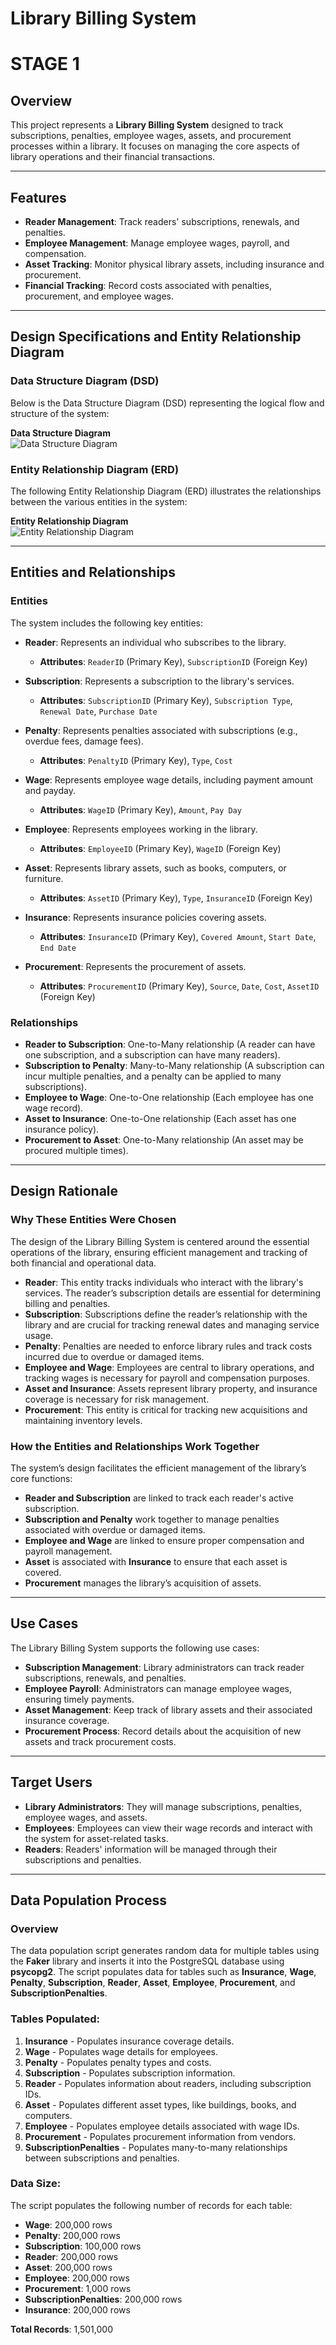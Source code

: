 




# Library Billing System

# STAGE 1

## Overview
This project represents a **Library Billing System** designed to track subscriptions, penalties, employee wages, assets, and procurement processes within a library. It focuses on managing the core aspects of library operations and their financial transactions.

---

## Features
- **Reader Management**: Track readers' subscriptions, renewals, and penalties.
- **Employee Management**: Manage employee wages, payroll, and compensation.
- **Asset Tracking**: Monitor physical library assets, including insurance and procurement.
- **Financial Tracking**: Record costs associated with penalties, procurement, and employee wages.

---

## Design Specifications and Entity Relationship Diagram

### Data Structure Diagram (DSD)
Below is the Data Structure Diagram (DSD) representing the logical flow and structure of the system:

**Data Structure Diagram**  
![Data Structure Diagram](Stage1/DSD.jpeg)

### Entity Relationship Diagram (ERD)
The following Entity Relationship Diagram (ERD) illustrates the relationships between the various entities in the system:

**Entity Relationship Diagram**  
![Entity Relationship Diagram](Stage1/ERD.jpeg)

---

## Entities and Relationships

### Entities
The system includes the following key entities:

- **Reader**: Represents an individual who subscribes to the library.
  - **Attributes**: `ReaderID` (Primary Key), `SubscriptionID` (Foreign Key)
  
- **Subscription**: Represents a subscription to the library's services.
  - **Attributes**: `SubscriptionID` (Primary Key), `Subscription Type`, `Renewal Date`, `Purchase Date`

- **Penalty**: Represents penalties associated with subscriptions (e.g., overdue fees, damage fees).
  - **Attributes**: `PenaltyID` (Primary Key), `Type`, `Cost`

- **Wage**: Represents employee wage details, including payment amount and payday.
  - **Attributes**: `WageID` (Primary Key), `Amount`, `Pay Day`

- **Employee**: Represents employees working in the library.
  - **Attributes**: `EmployeeID` (Primary Key), `WageID` (Foreign Key)

- **Asset**: Represents library assets, such as books, computers, or furniture.
  - **Attributes**: `AssetID` (Primary Key), `Type`, `InsuranceID` (Foreign Key)

- **Insurance**: Represents insurance policies covering assets.
  - **Attributes**: `InsuranceID` (Primary Key), `Covered Amount`, `Start Date`, `End Date`

- **Procurement**: Represents the procurement of assets.
  - **Attributes**: `ProcurementID` (Primary Key), `Source`, `Date`, `Cost`, `AssetID` (Foreign Key)

### Relationships
- **Reader to Subscription**: One-to-Many relationship (A reader can have one subscription, and a subscription can have many readers).
- **Subscription to Penalty**: Many-to-Many relationship (A subscription can incur multiple penalties, and a penalty can be applied to many subscriptions).
- **Employee to Wage**: One-to-One relationship (Each employee has one wage record).
- **Asset to Insurance**: One-to-One relationship (Each asset has one insurance policy).
- **Procurement to Asset**: One-to-Many relationship (An asset may be procured multiple times).

---

## Design Rationale

### Why These Entities Were Chosen
The design of the Library Billing System is centered around the essential operations of the library, ensuring efficient management and tracking of both financial and operational data.

- **Reader**: This entity tracks individuals who interact with the library's services. The reader’s subscription details are essential for determining billing and penalties.
- **Subscription**: Subscriptions define the reader’s relationship with the library and are crucial for tracking renewal dates and managing service usage.
- **Penalty**: Penalties are needed to enforce library rules and track costs incurred due to overdue or damaged items.
- **Employee and Wage**: Employees are central to library operations, and tracking wages is necessary for payroll and compensation purposes.
- **Asset and Insurance**: Assets represent library property, and insurance coverage is necessary for risk management.
- **Procurement**: This entity is critical for tracking new acquisitions and maintaining inventory levels.

### How the Entities and Relationships Work Together
The system’s design facilitates the efficient management of the library’s core functions:
- **Reader and Subscription** are linked to track each reader's active subscription.
- **Subscription and Penalty** work together to manage penalties associated with overdue or damaged items.
- **Employee and Wage** are linked to ensure proper compensation and payroll management.
- **Asset** is associated with **Insurance** to ensure that each asset is covered.
- **Procurement** manages the library’s acquisition of assets.

---

## Use Cases
The Library Billing System supports the following use cases:
- **Subscription Management**: Library administrators can track reader subscriptions, renewals, and penalties.
- **Employee Payroll**: Administrators can manage employee wages, ensuring timely payments.
- **Asset Management**: Keep track of library assets and their associated insurance coverage.
- **Procurement Process**: Record details about the acquisition of new assets and track procurement costs.

---

## Target Users
- **Library Administrators**: They will manage subscriptions, penalties, employee wages, and assets.
- **Employees**: Employees can view their wage records and interact with the system for asset-related tasks.
- **Readers**: Readers' information will be managed through their subscriptions and penalties.

---

## Data Population Process

### Overview
The data population script generates random data for multiple tables using the **Faker** library and inserts it into the PostgreSQL database using **psycopg2**. The script populates data for tables such as **Insurance**, **Wage**, **Penalty**, **Subscription**, **Reader**, **Asset**, **Employee**, **Procurement**, and **SubscriptionPenalties**.

### Tables Populated:
1. **Insurance** - Populates insurance coverage details.
2. **Wage** - Populates wage details for employees.
3. **Penalty** - Populates penalty types and costs.
4. **Subscription** - Populates subscription information.
5. **Reader** - Populates information about readers, including subscription IDs.
6. **Asset** - Populates different asset types, like buildings, books, and computers.
7. **Employee** - Populates employee details associated with wage IDs.
8. **Procurement** - Populates procurement information from vendors.
9. **SubscriptionPenalties** - Populates many-to-many relationships between subscriptions and penalties.

### Data Size:
The script populates the following number of records for each table:
- **Wage**: 200,000 rows
- **Penalty**: 200,000 rows
- **Subscription**: 100,000 rows
- **Reader**: 200,000 rows
- **Asset**: 200,000 rows
- **Employee**: 200,000 rows
- **Procurement**: 1,000 rows
- **SubscriptionPenalties**: 200,000 rows
- **Insurance**: 200,000 rows

**Total Records**: 1,501,000






